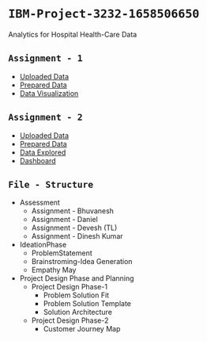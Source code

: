 # `IBM-Project-3232-1658506650`
Analytics for Hospital Health-Care Data
## `Assignment - 1`
* [Uploaded Data](https://us3.ca.analytics.ibm.com/bi/?perspective=home&folder=iF62568E933604D7CB92C2CD61BA14DF4)
* [Prepared Data](https://us3.ca.analytics.ibm.com/bi/?perspective=ca-modeller&pathRef=.my_folders%2F50_Startups_DataPrep)
* [Data Visualization](https://us3.ca.analytics.ibm.com/bi/?perspective=explore&pathRef=.my_folders%2F50_Startups_DataExplored)

## `Assignment - 2`
* [Uploaded Data](https://us3.ca.analytics.ibm.com/bi/?perspective=home&folder=i3A3D384C78064727BAC13DF210011454)
* [Prepared Data](https://us3.ca.analytics.ibm.com/bi/?perspective=ca-modeller&pathRef=.my_folders%2FPharma_Monthly_Sales_DataPrep)
* [Data Explored](https://us3.ca.analytics.ibm.com/bi/?perspective=explore&pathRef=.my_folders%2FPharma_Monthly_Sales_DataExplored)
* [Dashboard](https://us3.ca.analytics.ibm.com/bi/?perspective=dashboard&pathRef=.my_folders%2FPharma_Monthly_Sales_Dashboard&action=view&mode=dashboard)

## `File - Structure`
+ Assessment
    + Assignment - Bhuvanesh
    + Assignment - Daniel
    + Assignment - Devesh (TL)
    + Assignment - Dinesh Kumar
+ IdeationPhase
    + ProblemStatement
    + Brainstroming-Idea Generation
    + Empathy May
+ Project Design Phase and Planning
    + Project Design Phase-1
        - Problem Solution Fit
        - Problem Solution Template
        - Solution Architecture
    + Project Design Phase-2
        + Customer Journey Map
    
